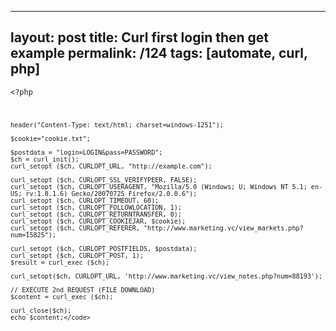 ---
layout: post
title: Curl first login then get example
permalink: /124
tags: [automate, curl, php]
----

<code><?php

    header("Content-Type: text/html; charset=windows-1251");
    
    $cookie="cookie.txt";
    
    $postdata = "login=LOGIN&pass=PASSWORD";
    $ch = curl_init();
    curl_setopt ($ch, CURLOPT_URL, "http://example.com");
    
    curl_setopt ($ch, CURLOPT_SSL_VERIFYPEER, FALSE);
    curl_setopt ($ch, CURLOPT_USERAGENT, "Mozilla/5.0 (Windows; U; Windows NT 5.1; en-US; rv:1.8.1.6) Gecko/20070725 Firefox/2.0.0.6");
    curl_setopt ($ch, CURLOPT_TIMEOUT, 60);
    curl_setopt ($ch, CURLOPT_FOLLOWLOCATION, 1);
    curl_setopt ($ch, CURLOPT_RETURNTRANSFER, 0);
    curl_setopt ($ch, CURLOPT_COOKIEJAR, $cookie);
    curl_setopt ($ch, CURLOPT_REFERER, "http://www.marketing.vc/view_markets.php?num=15825");
    
    curl_setopt ($ch, CURLOPT_POSTFIELDS, $postdata);
    curl_setopt ($ch, CURLOPT_POST, 1);
    $result = curl_exec ($ch);
    
    curl_setopt($ch, CURLOPT_URL, 'http://www.marketing.vc/view_notes.php?num=88193');
    
    // EXECUTE 2nd REQUEST (FILE DOWNLOAD)
    $content = curl_exec ($ch);
    
    curl_close($ch);
    echo $content;</code>

